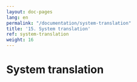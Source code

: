 ```yaml
---
layout: doc-pages
lang: en
permalink: "/documentation/system-translation"
title: '15. System translation'
ref: system-translation
weight: 16
---
```


# System translation

